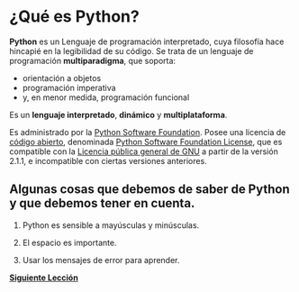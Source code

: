 # ¿Qué es Python?

**Python** es un Lenguaje de programación interpretado, cuya filosofía hace hincapié en la legibilidad de su código. Se trata de un lenguaje de programación **multiparadigma**, que soporta:

 - orientación a objetos
 - programación imperativa
 - y, en menor medida, programación funcional

Es un **lenguaje interpretado**, **dinámico** y **multiplataforma**.

Es administrado por la [Python Software Foundation](https://es.wikipedia.org/wiki/Python_Software_Foundation "Python Software Foundation"). Posee una licencia de [código abierto](https://es.wikipedia.org/wiki/C%C3%B3digo_abierto "Código abierto"), denominada [Python Software Foundation License](https://es.wikipedia.org/wiki/Python_Software_Foundation_License "Python Software Foundation License"),​ que es compatible con la [Licencia pública general de GNU](https://es.wikipedia.org/wiki/GNU_General_Public_License "GNU General Public License") a partir de la versión 2.1.1, e incompatible con ciertas versiones anteriores.

## Algunas cosas que debemos de saber de Python y que debemos tener en cuenta.

1. Python es sensible a mayúsculas y minúsculas.  

2. El espacio es importante.  

3. Usar los mensajes de error para aprender.

[**Siguiente Lección**](Lecci%C3%B3n%2003%20-%20Instalando%20Python.md)
